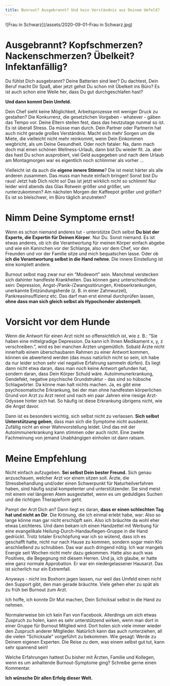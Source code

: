 ```yaml
---
title: Bunrout? Ausgebrannt? Und kein Verständnis aus Deinem Umfeld?
---
```

![Frau in Schwarz](/assets/2020-09-01-Frau in Schwarz.jpg)

# Ausgebrannt? Kopfschmerzen? Nackenschmerzen? Übelkeit? Infektanfällig?
Du fühlst Dich ausgebrannt? Deine Batterien sind leer? Du dachtest, Dein Beruf macht Dir Spaß, aber jetzt gehst Du schon mit Übelkeit ins Büro? Es ist auch schon eine Weile her, dass Du gut durchgeschlafen hast?

**Und dann kommt Dein Umfeld.**

Dein Chef sieht keine Möglichkeit, Arbeitsprozesse mit weniger Druck zu gestalten? Die Konkurrenz, die gesetzlichen Vorgaben - whatever -  gäben das Tempo vor. Deine Eltern stellen fest, dass das heutzutage nunmal so ist. Es ist überall Stress. Da müsse man durch. Dein Partner oder Partnerin hat auch nicht gerade großes Verständnis. Macht sich mehr Sorgen um die Miete, die vielleicht nicht mehr reinkommt, wenn Dein Einkommen wegbricht, als um Deine Gesundheit. Oder noch fataler: Na, dann mach doch mal einen schönen Wellness-Urlaub, dann bist Du wieder fit. Ja. aber das hast Du schon ausprobiert, viel Geld ausgegeben und nach dem Urlaub am Montagmorgen war es eigentlich noch schlimmer als vorher … 

Vielleicht ist da auch die **eigene innere Stimme**? Die ist meist härter als alle anderen zusammen. Das muss man heute einfach bringen! Sonst bist Du raus! Jetzt hab Dich nicht so! Das ist jetzt wirklich nicht so schlimm! Nur leider wird abends das Glas Rotwein größer und größer, um runterzukommen? Am nächsten Morgen der Kaffeepot größer und größer? Es ist so bleischwer, im Büro täglich anzutreten? 

# Nimm Deine Symptome ernst!
Wenn es schon niemand anderes tut - unterstütze Dich selbst **Du bist der Experte, die Expertin für Deinen Körper**. Nur Du. Sonst niemand. Es ist etwas anderes, ob ich die Verantwortung für meinen Körper einfach abgebe und wie ein Kaninchen vor der Schlange, also vor dem Chef, vor den Freunden und vor der Familie sitze und mich bequatschen lasse. Oder ob **ich die Verantwortung selbst in die Hand nehme**. Die innere Einstellung ist eine komplett andere. 

Burnout selbst mag zwar nur ein “Modewort” sein. Manchmal verstecken sich dahinter handfeste Krankheiten. Das können ganz unterschiedliche sein: Depression, Angst-/Panik-/Zwangsstörungen, Krebserkrankungen, unerkannte Entzündungsherde (z. B. in einer Zahnwurzel), Pankreasinsuffizienz etc. Das darf man erst einmal durchprüfen lassen, **ohne dass man sich gleich selbst als Hypochonder abstempelt**. 

# Vorsicht vor dem Hunde 
Wenn die Antwort für einen Arzt nicht so offensichtlich ist, wie z. B.: “Sie haben eine mittelgradige Depression. Da kann ich Ihnen Medikament x, y, z verschreiben.”, wird es bei manchen Ärzten ungemütlich. Sobald Ärzte nicht innerhalb einem überschaubaren Rahmen zu einer Antwort kommen, können sie abwertend werden (das muss natürlich nicht so sein, ich habe da nur leider schon sehr viel negative Erfahrung sammeln dürfen). Es liegt dann nicht etwa daran, dass man *noch* keine Antwort gefunden hat, sondern daran, dass Dein Körper Schuld wäre. Autoimmunerkrankung, Gendefekt, negative psychische Grundstruktur - das sind so hübsche Schlagwörter. Da könne man halt nichts machen. Ja, es gibt eine psychosomatische Erkrankung, bei der man ohne handfesten körperlichen Grund von Arzt zu Arzt rennt und nach ein paar Jahren eine riesige Arzt-Odyssee hinter sich hat. So häufig ist diese Erkrankung übrigens nicht, wie die Angst davor. 

Dann ist es besonders wichtig, sich selbst nicht zu verlassen. **Sich selbst Unterstützung geben**, dass man sich die Symptome nicht ausdenkt. Zufällig nicht an einer Wahnvorstellung leidet. Und das mit der Autoimmunerkrankung kann stimmen oder auch nicht. Eine zweite Fachmeinung von jemand Unabhängigen einholen ist dann ratsam. 

# Meine Empfehlung 
Nicht einfach aufzugeben. **Sei selbst Dein bester Freund.** Sich genau anzuschauen, welcher Arzt vor einem sitzen soll. Ärzte, die Stressbehandlung und/oder einen Schwerpunkt für Naturheilverfahren haben, sind häufig sozial kompetenter und unterstützender. Sie sind meist mit einem viel längeren Atem ausgestattet, wenn es um geduldiges Suchen und die richtigen Therapieform geht. 

Pampt der Arzt Dich an? Dann liegt es daran, **dass er einen schlechten Tag hat und nicht an Dir**. Die Krönung, die ich einmal erlebt habe, war: Also so lange könne man gar nicht erschöpft sein. Also ich bräuchte da wohl eher etwas Leichteres. Und dann bekam ich einen Handzettel mit Werbung für eine evangelikale Heilung-Durch-Handauflegen-Gruppe in die Hand gedrückt. Trotz totaler Erschöpfung war ich so wütend, dass ich es geschafft hatte, nicht nur nach Hause zu kommen, sondern sogar mein Klo anschließend zu schrubben. Das war auch dringend nötig. Ich war mangels Energie seit Wochen nicht mehr dazu gekommen. Hatte also auch was Positives, die Begegnung mit diesem Herren. Und ja, ich glaube, er hatte eine ganz normale Approbation. Er war ein niedergelassener Hausarzt. Das ist sicherlich nur ein Extremfall. 

Anyways - nicht ins Boxhorn jagen lassen, nur weil das Umfeld einen nicht den Support gibt, den man gerade bräuchte. Viele gehen eher zu spät als zu früh bei Burnout zum Arzt. 

Ich hoffe, ich konnte Dir Mut machen, Dein Schicksal selbst in die Hand zu nehmen. 

Normalerweise bin ich kein Fan von Facebook. Allerdings um sich etwas Zuspruch zu holen, kann es sehr unterstützend wirken, wenn man dort in einer Gruppe für Burnout Mitglied wird. Dort holen sich viele immer wieder den Zuspruch anderer Mitglieder. Natürlich kann das auch runterziehen, all die vielen "Schicksale" vorgeführt zu bekommen. Wie gesagt: Werde zu Deinem eigenen Experten. Die Reise zu dem, was einem selbst gut tut, kann sehr spannend sein! 

Welche Erfahrungen hattest Du bisher mit Ärzten, Familie und Kollegen, wenn es um anhaltende Burnout-Symptome ging? Schreibe gerne einen Kommentar. 

**Ich wünsche Dir allen Erfolg dieser Welt.** 











